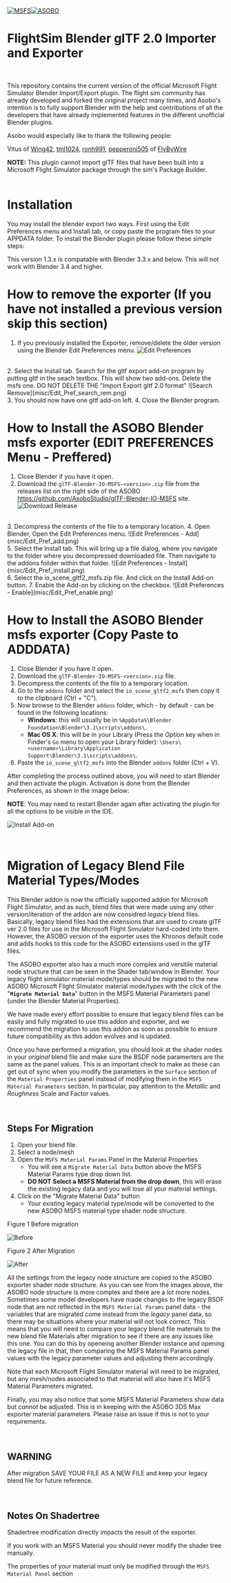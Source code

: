 [![MSFS](misc/msfs_logo.png)](https://www.flightsimulator.com/)[![ASOBO](misc/asobo_logo.png)](https://www.asobostudio.com/)
# FlightSim Blender glTF 2.0 Importer and Exporter

<br>

This repository contains the current version of the official Microsoft Flight Simulator Blender Import/Export plugin. The flight sim community has already developed and forked the original project many times, and Asobo's intention is to fully support Blender with the help and contributions of all the developers that have already implemented features in the different unofficial Blender plugins.

Asobo would especially like to thank the following people:

Vitus of [Wing42](https://wing42.com/), [tml1024](https://github.com/tml1024), [ronh991](https://github.com/ronh991), [pepperoni505](https://github.com/pepperoni505) of [FlyByWire](https://flybywiresim.com/)

**NOTE:** This plugin cannot import glTF files that have been built into a Microsoft Flight Simulator package through the sim's Package Builder.
<br>
<br> 

# Installation

You may install the blender export two ways. First using the Edit Preferences menu and Install tab, or copy paste the program files to your APPDATA folder.
To install the Blender plugin please follow these simple steps:

This version 1.3.x is compatable with Blender 3.3.x and below.  This will not work with Blender 3.4 and higher.

# How to remove the exporter (If you have not installed a previous version skip this section)

1. If you previously installed the Exporter, remove/delete the older version using the Blender Edit Preferences menu. 
![Edit Preferences](misc/Edit_Pref.png)

<br>
2. Select the Install tab. Search for the gltf export add-on program by putting gltf in the seach textbox.  This will show two add-ons.  Delete the msfs one.  DO NOT DELETE THE  "Import Export gltf 2.0 format"
![Search Remove](misc/Edit_Pref_search_rem.png)

<br>
3. You should now have one gltf add-on left.
4. Close the Blender program.

# How to Install the ASOBO Blender msfs exporter (EDIT PREFERENCES Menu - Preffered)

1. Close Blender if you have it open.
2. Download the `glTF-Blender-IO-MSFS-<version>.zip` file from the releases list on the right side of the ASOBO https://github.com/AsoboStudio/glTF-Blender-IO-MSFS site.
![Download Release](misc/Download_rel.png)

<br>
3. Decompress the contents of the file to a temporary location.
4. Open Blender, Open the Edit Preferences menu.
![Edit Preferences - Add](misc/Edit_Pref_add.png)

<br>
5. Select the Install tab. This will bring up a file dialog, where you navigate to the folder where you decompressed downloaded file. Then navigate to the addons foilder within that folder.
![Edit Preferences - Install](misc/Edit_Pref_install.png)

<br>
6. Select the io_scene_gltf2_msfs.zip file.  And click on the Install Add-on button.
7. Enable the Add-on by clicking on the checkbox.
![Edit Preferences - Enable](misc/Edit_Pref_enable.png)

<br>

# How to Install the ASOBO Blender msfs exporter (Copy Paste to ADDDATA)

1. Close Blender if you have it open.
2. Download the `glTF-Blender-IO-MSFS-<version>.zip` file.
3. Decompress the contents of the file to a temporary location.
4. Go to the `addons` folder and select the `io_scene_gltf2_msfs` then copy it to the clipboard (Ctrl + "C").
5. Now browse to the Blender `addons` folder, which - by default - can be found in the following locations:
   - **Windows**: this will usually be in `%AppData%\Blender Foundation\Blender\3.1\scripts\addons\`.
   - **Mac OS X**: this will be in your Library (Press the *Option* key when in Finder's `Go` menu to open your Library folder): `\Users\<username>\Library\Application Support\Blender\3.1\scripts\addons\`.
6. Paste the `io_scene_gltf2_msfs` into the Blender `addons` folder (Ctrl + V).

After completing the process outlined above, you will need to start Blender and then activate the plugin. Activation is done from the Blender Preferences, as shown in the image below:

**NOTE**: You may need to restart Blender again after activating the plugin for all the options to be visible in the IDE.

![Install Add-on](misc/Install_Add_On.png)

<br>

# Migration of Legacy Blend File Material Types/Modes

This Blender addon is now the officially supported addon for Microsoft Flight Simulator, and as such, blend files that were made using any other version/iteration of the addon are now considred *legacy* blend files. Basically, legacy blend files had the extensions that are used to create glTF ver 2.0 files for use in the Microsoft Flight Simulator hard-coded into them. However, the ASOBO version of the exporter uses the Khronos default code and adds hooks to this code for the ASOBO extensions used in the glTF files.

The ASOBO exporter also has a much more complex and versitile material node structure that can be seen in the Shader tab/window in Blender. Your legacy flight simulator material mode/types should be migrated to the new ASOBO Microsoft Flight SImulator material mode/types with the click of the "**`Migrate Material Data`**" button
in the MSFS Material Parameters panel (under the Blender Material Properties). 

We have made every effort possible to ensure that legacy blend files can be easily and fully migrated to use this addon and exporter, and we recommend the migration to use this addon as soon as possible to ensure future compatibility as this addon evolves and is updated. 

Once you have performed a migration, you should look at the shader nodes in your *original* blend file and make sure the BSDF node paramerters are the same as the panel values.  This is an important check to make as these can get out of sync when you modify the parameters in the `Surface` section of the `Material Properties` panel instead of modifying them in the `MSFS Material Parameters` section. In particular, pay attention to the *Metallic* and *Roughness* Scale and Factor values.

<br>

## Steps For Migration

1. Open your blend file.
2. Select a node/mesh
3. Open the `MSFS Material Params` Panel in the Material Properties
    - You will see a `Migrate Material Data` button above the MSFS Material Params type drop down list.
    - **DO NOT Select a MSFS Material from the drop down**, this will erase the existing legacy data and you will lose all your material settings.
4. Click on the "Migrate Material Data" button
    - Your existing legacy material type/mode will be conoverted to the new ASOBO MSFS material type shader node structure.

Figure 1 Before migration

![Before](misc/BeforeMigration.png)

Figure 2 After Migration

![After](misc/AfterMigration.png)

All the settings from the legacy node structure are copied to the ASOBO exporter shader node structure. As you can see from the images above, the ASOBO node structure is more complex and there are a lot more nodes. Sometimes some model developers have made changes to the legacy BSDF node that are *not* reflected in the `MSFS Material Params` panel data - the variables that are migrated come instead from the *legacy* panel data, so there may be situations where your material will not look correct. This means that you will need to compare your legacy blend file materials to the new blend file Materials after migration to see if there are any issues like this one. You can do this by openeing another Blender instance and opening the legacy file in that, then comparing the MSFS Material Params panel values with the legacy parameter values and adjusting them accordingly.

Note that each Microsoft Flight Simulator material will need to be migrated, but any mesh/nodes associated to that material will also have it's MSFS Material Parameters migrated. 

Finally, you may also notice that some MSFS Material Parameters show data but *cannot* be adjusted. This is in keeping with the ASOBO 3DS Max exporter material parameters.  Please raise an issue if this is not to your requirements.

<br>

## WARNING
After migration SAVE YOUR FILE AS A NEW FILE and keep your legacy blend file for future reference.

<br>

## Notes On Shadertree

Shadertree modification directly impacts the result of the exporter. 

If you work with an MSFS Material you should never modify the shader tree manually.

The properties of your material must only be modified through the `MSFS Material Panel` section
